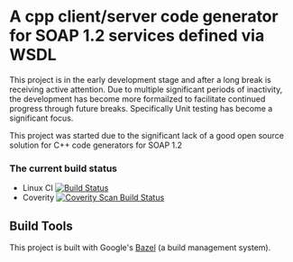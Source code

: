 # A cpp client/server code generator for SOAP 1.2 services defined via WSDL
This project is in the early development stage and after a long break is receiving active attention. Due to multiple significant periods of inactivity, the development has become more formailzed to facilitate continued progress through future breaks. Specifically Unit testing has become a significant focus.

This project was started due to the significant lack of a good open source solution for C++ code generators for SOAP 1.2

### The current build status
- Linux CI [![Build Status](https://secure.travis-ci.org/Foran/wsdl2cpp.png?branch=master)](https://travis-ci.org/Foran/wsdl2cpp)
- Coverity [![Coverity Scan Build Status](https://img.shields.io/coverity/scan/11954.svg)](https://scan.coverity.com/projects/foran-wsdl2cpp)

## Build Tools
This project is built with Google's [Bazel](http://bazel.build) (a build management system).
